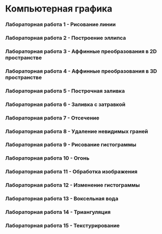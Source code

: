 # Компьютерная графика
### Лабораторная работа 1 - Рисование линии
### Лабораторная работа 2 - Построение эллипса
### Лабораторная работа 3 - Аффинные преобразования в 2D пространстве
### Лабораторная работа 4 - Аффинные преобразования в 3D пространстве
### Лабораторная работа 5 - Построчная заливка
### Лабораторная работа 6 - Заливка с затравкой
### Лабораторная работа 7 - Отсечение
### Лабораторная работа 8 - Удаление невидимых граней
### Лабораторная работа 9 - Рисование гистограммы
### Лабораторная работа 10 - Огонь
### Лабораторная работа 11 - Обработка изображения
### Лабораторная работа 12 - Изменение гистограммы
### Лабораторная работа 13 - Воксельная вода
### Лабораторная работа 14 - Триангуляция
### Лабораторная работа 15 - Текстурирование
